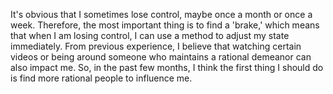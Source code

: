 It's obvious that I sometimes lose control, maybe once a month or once a week. Therefore, the most important thing is to find a 'brake,' which means that when I am losing control, I can use a method to adjust my state immediately.
From previous experience, I believe that watching certain videos or being around someone who maintains a rational demeanor can also impact me. So, in the past few months, I think the first thing I should do is find more rational people to influence me.
